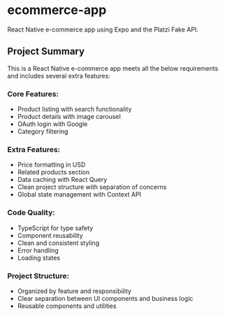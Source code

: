 # ecommerce-app
React Native e-commerce app using Expo and the Platzi Fake API.

## Project Summary

This is a React Native e-commerce app meets all the below requirements and includes several extra features:

### Core Features:

- Product listing with search functionality
- Product details with image carousel
- OAuth login with Google
- Category filtering

### Extra Features:

- Price formatting in USD
- Related products section
- Data caching with React Query
- Clean project structure with separation of concerns
- Global state management with Context API

### Code Quality:

- TypeScript for type safety
- Component reusability
- Clean and consistent styling
- Error handling
- Loading states

### Project Structure:

- Organized by feature and responsibility
- Clear separation between UI components and business logic
- Reusable components and utilities
